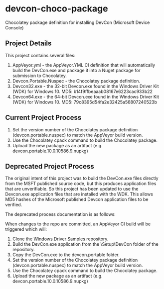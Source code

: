 # devcon-choco-package
Chocolatey package definition for installing DevCon (Microsoft Device Console)

## Project Details
This project contains several files:
 1. AppVeyor.yml - the AppVeyor.YML CI definition that will automatically build the DevCon.exe and package it into a Nuget package for submission to Chocolatey.
 2. Devcon.Portable.Nuspec - the Chocolatey package definition.
 3. Devcon32.exe - the 32-bit Devcon.exe found in the Windows Driver Kit (WDK) for Windows 10. MD5: b14f9ffbeaaab08167e6223cac933b22
 4. Devcon64.exe - the 64-bit Devcon.exe found in the Windows Driver Kit (WDK) for Windows 10. MD5: 79c8395d54fa2e32425a56807240523b

## Current Project Process
 1. Set the version number of the Chocolatey package definition (devcon.portable.nuspec) to match the AppVeyor build version.
 2. Use the Chocolatey cpack command to build the Chocolatey package.
 3. Upload the new package as an artifact (e.g. devcon.portable.10.0.10586.9.nupkg)

## Deprecated Project Process
The original intent of this project was to build the DevCon.exe files directly from the MSFT published source code, but this produces application files that are unverifiable.
So this project has been updated to use the Devcon.exe application files that are installed with the WDK.
This allows MD5 hashes of the Microsoft published Devcon application files to be verified.

The deprecated process documentation is as follows:

When changes to the repo are committed, an AppVeyor CI build will be triggered which will:
 1. Clone the [Windows Driver Samples ](https://github.com/Microsoft/Windows-driver-samples) repository.
 2. Build the DevCon.exe application from the \Setup\DevCon folder of the repository.
 3. Copy the DevCon.exe to the devcon.portable folder.
 4. Set the version number of the Chocolatey package definition (devcon.portable.nuspec) to match the AppVeyor build version.
 5. Use the Chocolatey cpack command to build the Chocolatey package.
 6. Upload the new package as an artifact (e.g. devcon.portable.10.0.10586.9.nupkg)
